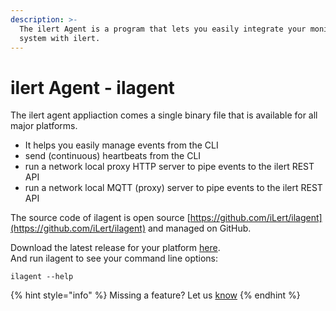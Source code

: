 ```yaml
---
description: >-
  The ilert Agent is a program that lets you easily integrate your monitoring
  system with ilert.
---
```


# ilert Agent - ilagent

The ilert agent appliaction comes a single binary file that is available for all major platforms.

* It helps you easily manage events from the CLI
* send \(continuous\) heartbeats from the CLI
* run a network local proxy HTTP server to pipe events to the ilert REST API
* run a network local MQTT \(proxy\) server to pipe events to the ilert REST API

The source code of ilagent is open source [https://github.com/iLert/ilagent](https://github.com/iLert/ilagent) and managed on GitHub.

Download the latest release for your platform [here](https://github.com/iLert/ilagent/releases).  
And run ilagent to see your command line options:

```text
ilagent --help
```

{% hint style="info" %}
Missing a feature? Let us [know](../../contact.md) 
{% endhint %}

